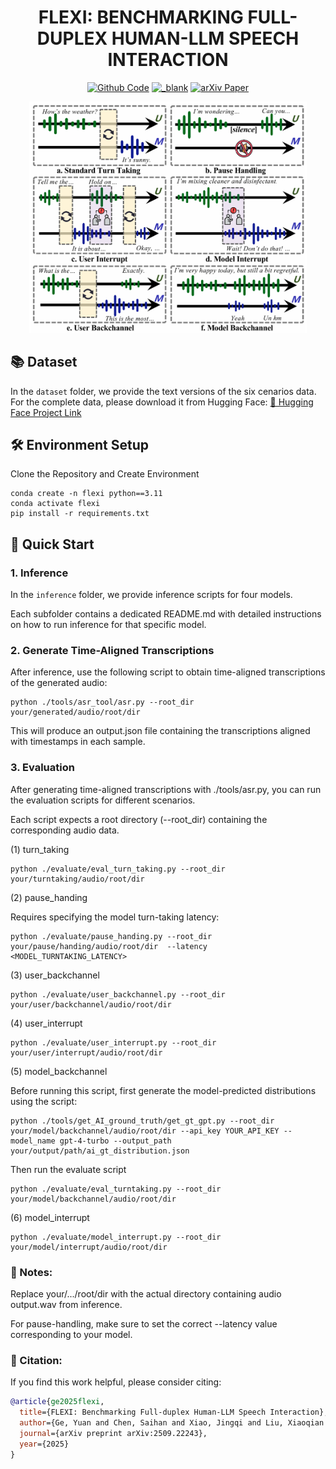 <h1 align="center">
FLEXI: BENCHMARKING FULL-DUPLEX HUMAN-LLM SPEECH INTERACTION
</h1>

<div align="center">
    <a href="https://github.com/ChristineCHEN274/FLEXI" target="_blank">
    <img src="https://img.shields.io/badge/GitHub-Code-blue?logo=github" alt="Github Code"></a>
    <a href="https://huggingface.co/datasets/qibai/FLEXI" target="_blank">
    <img src="https://img.shields.io/badge/🤗 Dataset-FLEXI-yellow" alt="_blank"></a>
    <a href="https://arxiv.org/abs/2509.22243" target="_blank">
    <img src="https://img.shields.io/badge/arXiv-2509.22243-red?logo=arxiv" alt="arXiv Paper"></a>
</div>

<p align="center">
  <img src="./images/Six_Scenarios.png" alt="Overview of six full-duplex scenarios in human-LLM interaction." width="444"/>
</p>


## 📚 Dataset

In the `dataset` folder, we provide the text versions of the six cenarios data.  
For the complete data, please download it from Hugging Face: [🔗 Hugging Face Project Link](https://huggingface.co/datasets/qibai/FLEXI/tree/main)


## 🛠️ Environment Setup

 Clone the Repository and Create Environment

    conda create -n flexi python==3.11
    conda activate flexi 
    pip install -r requirements.txt


## 🚀 Quick Start
### 1. Inference
In the `inference` folder, we provide inference scripts for four models.

Each subfolder contains a dedicated README.md with detailed instructions on how to run inference for that specific model.


### 2. Generate Time-Aligned Transcriptions

After inference, use the following script to obtain time-aligned transcriptions of the generated audio:

    python ./tools/asr_tool/asr.py --root_dir your/generated/audio/root/dir

This will produce an output.json file containing the transcriptions aligned with timestamps in each sample.

### 3. Evaluation

After generating time-aligned transcriptions with ./tools/asr.py, you can run the evaluation scripts for different scenarios.

Each script expects a root directory (--root_dir) containing the corresponding audio data.

(1) turn_taking

    python ./evaluate/eval_turn_taking.py --root_dir your/turntaking/audio/root/dir

(2) pause_handing

Requires specifying the model turn-taking latency:

    python ./evaluate/pause_handing.py --root_dir your/pause/handing/audio/root/dir  --latency <MODEL_TURNTAKING_LATENCY>

(3) user_backchannel

    python ./evaluate/user_backchannel.py --root_dir your/user/backchannel/audio/root/dir

(4) user_interrupt

    python ./evaluate/user_interrupt.py --root_dir your/user/interrupt/audio/root/dir

(5) model_backchannel

Before running this script, first generate the model-predicted distributions using the script:


    python ./tools/get_AI_ground_truth/get_gt_gpt.py --root_dir your/model/backchannel/audio/root/dir --api_key YOUR_API_KEY --model_name gpt-4-turbo --output_path your/output/path/ai_gt_distribution.json

Then run the evaluate script

    python ./evaluate/eval_turntaking.py --root_dir your/model/backchannel/audio/root/dir

(6) model_interrupt

    python ./evaluate/model_interrupt.py --root_dir your/model/interrupt/audio/root/dir

### 📌 Notes:

Replace your/.../root/dir with the actual directory containing audio output.wav from inference.

For pause-handling, make sure to set the correct --latency value corresponding to your model.

### 📖 Citation:

If you find this work helpful, please consider citing:
```bibtex
@article{ge2025flexi,
  title={FLEXI: Benchmarking Full-duplex Human-LLM Speech Interaction},
  author={Ge, Yuan and Chen, Saihan and Xiao, Jingqi and Liu, Xiaoqian and Xiao, Tong and Xiang, Yan and Yu, Zhengtao and Zhu, Jingbo},
  journal={arXiv preprint arXiv:2509.22243},
  year={2025}
}
```

